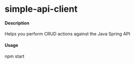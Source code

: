 # simple-api-client

#### Description

Helps you perform CRUD actions against the Java Spring API

#### Usage

npm start